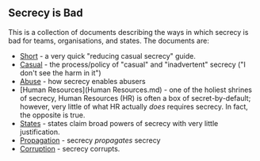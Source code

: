 Secrecy is Bad
---
This is a collection of documents describing the ways in which secrecy is bad
for teams, organisations, and states. The documents are:

* [Short](Short.md) - a very quick "reducing casual secrecy" guide.
* [Casual](Casual.md) - the process/policy of "casual" and "inadvertent" secrecy
  ("I don't see the harm in it")
* [Abuse](Abuse.md) - how secrecy enables abusers
* [Human Resources](Human Resources.md) - one of the holiest shrines of secrecy,
  Human Resources (HR) is often a box of secret-by-default; however, very little
  of what HR actually *does* requires secrecy. In fact, the opposite is true.
* [States](States.md) - states claim broad powers of secrecy with very little justification.
* [Propagation](Propagation.md) - secrecy *propagates* secrecy
* [Corruption](Corruption.md) - secrecy corrupts.
